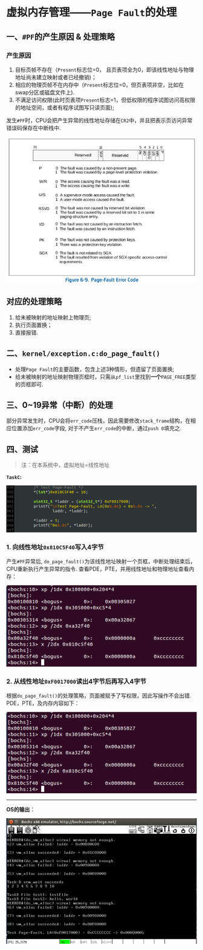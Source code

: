 # 虚拟内存管理——`Page Fault`的处理
## 一、`#PF`的产生原因 & 处理策略
### 产生原因
1. 目标页帧不存在（`Present`标志位=0， 且页表项全为0，即该线性地址与物理地址尚未建立映射或者已经撤销)；
2. 相应的物理页帧不在内存中（`Present`标志位=0，但页表项非空，比如在swap分区或磁盘文件上).
3. 不满足访问权限(此时页表项`Present`标志=1，但低权限的程序试图访问高权限的地址空间，或者有程序试图写只读页面);
 
发生`#PF`时，CPU会把产生异常的线性地址存储在`CR2`中，并且把表示页访问异常错误码保存在中断栈中.

![](screenshot/page-fault-error-code.png)

## 对应的处理策略
1. 给未被映射的地址映射上物理页;
2. 执行页面置换；
3. 直接报错.

## 二、`kernel/exception.c:do_page_fault()`
- 处理`Page Fault`的主要函数，包含上述3种情形，但遗留了页面置换;
- 给未被映射的地址映射物理页框时，只需从`pf_list`里找到**一个**`PAGE_FREE`类型的页框即可.

## 三、0~19异常（中断）的处理
部分异常发生时，CPU会将`err_code`压栈，因此需要修改`stack_frame`结构，在相应位置添加`err_code`字段, 对于不产生`err_code`的中断，通过`push 0`填充之.

## 四、测试
> 注：在本系统中，虚拟地址=线性地址

**`TaskC`:**

![](screenshot/code.png)

### 1. 向线性地址`0x810C5F40`写入4字节
产生`#PF`异常后, `do_page_fault()`为该线性地址映射一个页框，中断处理结束后，CPU重新执行产生异常的指令. 查看PDE，PTE，并用线性地址和物理地址查看内存：

![](screenshot/pf-1.png)

### 2. 从线性地址`0xF0017000`读出4字节后再写入4字节
根据`do_page_fault()`的处理策略，页面被赋予了写权限，因此写操作不会出错. PDE，PTE，及内存内容如下：

![](screenshot/pf-1.png)

***

**OS的输出**：

![](screenshot/test.png)


